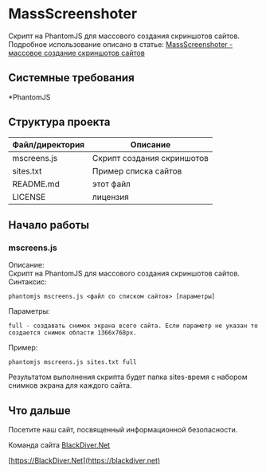 # MassScreenshoter
Скрипт на PhantomJS для массового создания скриншотов сайтов.
Подробное использование описано в статье: [MassScreenshoter - массовое создание скриншотов сайтов](https://blackdiver.net/it/linux/4511)

## Системные требования
*PhantomJS

## Структура проекта

| Файл/директория | Описание |
| ---------------| -------- |
| mscreens.js | Скрипт создания скриншотов |
| sites.txt | Пример списка сайтов |
| README.md | этот файл |
| LICENSE | лицензия |

## Начало работы
### mscreens.js
Описание:  
Скрипт на PhantomJS для массового создания скриншотов сайтов.
Синтаксис:
```
phantomjs mscreens.js <файл со списком сайтов> [параметры]
```
Параметры:
```
full - создавать снимок экрана всего сайта. Если параметр не указан то создается снимок области 1366x768px.
```
Пример:
```
phantomjs mscreens.js sites.txt full
```
Результатом выполнения скрипта будет папка sites-время с набором снимков экрана для каждого сайта. 

## Что дальше

Посетите наш сайт, посвященный информационной безопасности.

Команда сайта [BlackDiver.Net](https://blackdiver.net)

[https://BlackDiver.Net](https://blackdiver.net)
